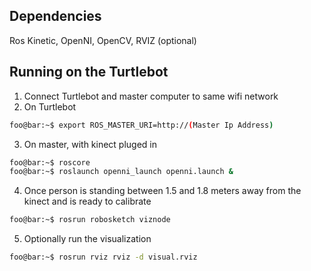 ## Dependencies
Ros Kinetic, OpenNI, OpenCV, RVIZ (optional) 
## Running on the Turtlebot
1) Connect Turtlebot and master computer to same wifi network
2) On Turtlebot 
```sh
foo@bar:~$ export ROS_MASTER_URI=http://(Master Ip Address)
```
3) On master, with kinect pluged in
```sh
foo@bar:~$ roscore
foo@bar:~$ roslaunch openni_launch openni.launch &
```
4) Once person is standing between 1.5 and 1.8 meters away from the kinect and is ready to calibrate
```sh
foo@bar:~$ rosrun robosketch viznode 
```
5) Optionally run the visualization
```sh
foo@bar:~$ rosrun rviz rviz -d visual.rviz
```


